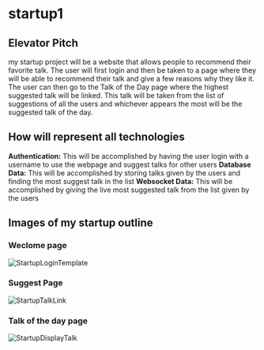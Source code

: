# startup1

## Elevator Pitch 
my startup project will be a website that allows people to recommend their favorite talk. The user will first login and then be taken to a page where they will be able to recommend their talk and give a few reasons why they like it. The user can then go to the Talk of the Day page where the highest suggested talk will be linked. This talk will be taken from the list of suggestions of all the users and whichever appears the most will be the suggested talk of the day.


## How will represent all technologies 
**Authentication:** This will be accomplished by having the user login with a username to use the webpage and suggest talks for other users
**Database Data:** This will be accomplished by storing talks given by the users and finding the most suggest talk in the list
**Websocket Data:** This will be accomplished by giving the live most suggested talk from the list given by the users

## Images of my startup outline

### Weclome page
![StartupLoginTemplate](https://github.com/tannerbr/startup1/assets/131897609/96747e86-c452-49e6-8922-d052dcd1b038)


### Suggest Page
![StartupTalkLink](https://github.com/tannerbr/startup1/assets/131897609/be5fc8df-d50b-443a-a4a7-d7e386825b1b)


### Talk of the day page
![StartupDisplayTalk](https://github.com/tannerbr/startup1/assets/131897609/83e2c692-9d29-451d-9173-4158c611d3fb)


